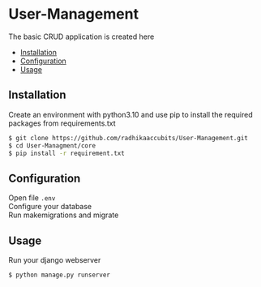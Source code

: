 # User-Management
The basic CRUD application is created here

- [Installation](#installation)
- [Configuration](#configuration)
- [Usage](#usage)

## Installation

Create an environment with python3.10 and use pip to install the required packages from requirements.txt

```bash
$ git clone https://github.com/radhikaaccubits/User-Management.git
$ cd User-Managment/core
$ pip install -r requirement.txt
```


## Configuration
Open file `.env` <br/>
Configure your database <br/>
Run makemigrations and migrate

## Usage
Run your django webserver
```bash
$ python manage.py runserver
```
